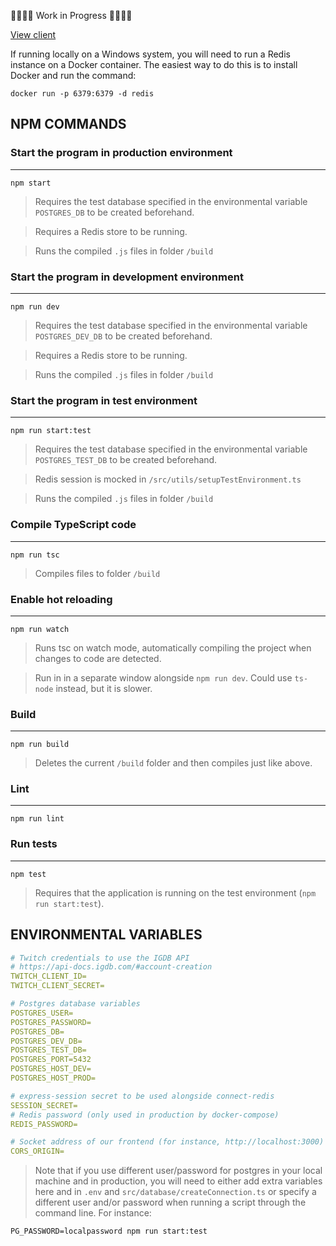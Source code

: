 :construction::construction::construction::construction: Work in Progress :construction::construction::construction::construction:


[View client](https://github.com/ndeamador/game-affinity-project-client)

If running locally on a Windows system, you will need to run a Redis instance on a Docker container.
The easiest way to do this is to install Docker and run the command:
```
docker run -p 6379:6379 -d redis
```



## NPM COMMANDS
### Start the program in production environment
---
```
npm start
```
> Requires the test database specified in the environmental variable `POSTGRES_DB` to be created beforehand.

> Requires a Redis store to be running.

> Runs the compiled `.js` files in folder `/build`


### Start the program in development environment
---
```
npm run dev
```
> Requires the test database specified in the environmental variable `POSTGRES_DEV_DB` to be created beforehand.

> Requires a Redis store to be running.

> Runs the compiled `.js` files in folder `/build`


### Start the program in test environment
---
```
npm run start:test
```
> Requires the test database specified in the environmental variable `POSTGRES_TEST_DB` to be created beforehand.

> Redis session is mocked in `/src/utils/setupTestEnvironment.ts`

> Runs the compiled `.js` files in folder `/build`


### Compile TypeScript code
---
```
npm run tsc
```
> Compiles files to folder `/build`


### Enable hot reloading
---
```
npm run watch
```
> Runs tsc on watch mode, automatically compiling the project when changes to code are detected.


> Run in in a separate window alongside `npm run dev`. Could use `ts-node` instead, but it is slower.


### Build
---
```
npm run build
```
> Deletes the current `/build` folder and then compiles just like above.


### Lint
---
```
npm run lint
```


### Run tests
---
```
npm test
```
> Requires that the application is running on the test environment (`npm run start:test`).



## ENVIRONMENTAL VARIABLES
```yaml
# Twitch credentials to use the IGDB API
# https://api-docs.igdb.com/#account-creation
TWITCH_CLIENT_ID=
TWITCH_CLIENT_SECRET=

# Postgres database variables
POSTGRES_USER=
POSTGRES_PASSWORD=
POSTGRES_DB=
POSTGRES_DEV_DB=
POSTGRES_TEST_DB=
POSTGRES_PORT=5432
POSTGRES_HOST_DEV=
POSTGRES_HOST_PROD=

# express-session secret to be used alongside connect-redis
SESSION_SECRET=
# Redis password (only used in production by docker-compose)
REDIS_PASSWORD=

# Socket address of our frontend (for instance, http://localhost:3000)
CORS_ORIGIN=
```

> Note that if you use different user/password for postgres in your local machine and in production, you will need to either add extra variables here and in `.env` and `src/database/createConnection.ts` or specify a different user and/or password when running a script through the command line. For instance:

```
PG_PASSWORD=localpassword npm run start:test
```